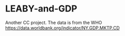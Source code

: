 # LEABY-and-GDP
Another CC project. The data is from the WHO 
https://data.worldbank.org/indicator/NY.GDP.MKTP.CD
